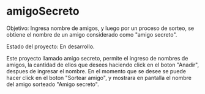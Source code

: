# amigoSecreto

Objetivo: Ingresa nombre de amigos, y luego por un proceso de sorteo, se obtiene el nombre de un amigo considerado como "amigo secreto".

Estado del proyecto: En desarrollo.

Este proyecto llamado amigo secreto, permite el ingreso de nombres de amigos, la cantidad de ellos que desees haciendo click en el boton "Anadir", despues de ingresar el nombre. En el momento que se desee se puede hacer click en el boton "Sortear amigo", y mostrara en pantalla el nombre del amigo sorteado "Amigo secreto".
